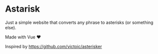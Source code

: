 # Astarisk

Just a simple website that converts any phrase to asterisks (or something else).

Made with Vue :heart:

Inspired by https://github.com/victoic/asterisker
